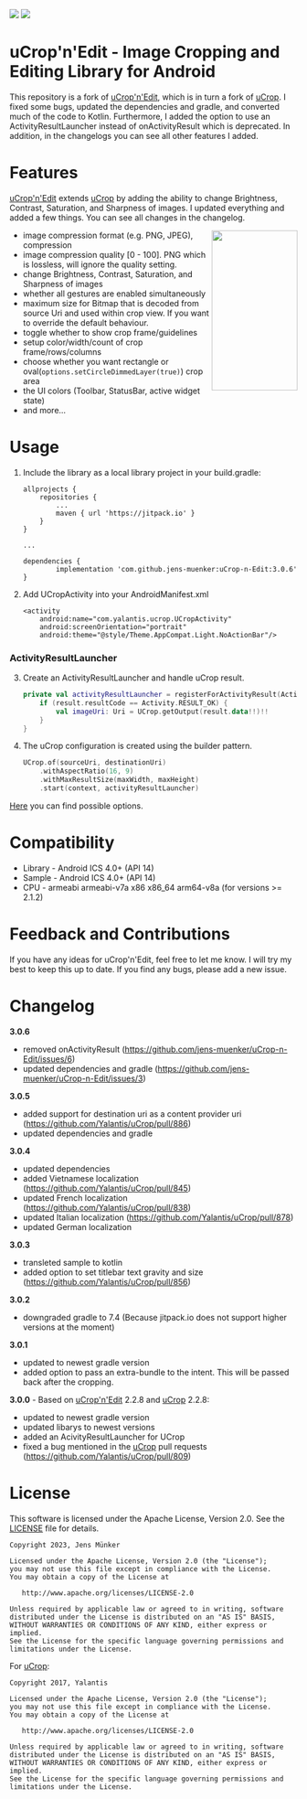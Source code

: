[![](https://jitpack.io/v/jens-muenker/uCrop-n-Edit.svg)](https://jitpack.io/#jens-muenker/uCrop-n-Edit) [![](https://jitpack.io/v/jens-muenker/uCrop-n-Edit/month.svg)](https://jitpack.io/#jens-muenker/uCrop-n-Edit)
# uCrop'n'Edit - Image Cropping and Editing Library for Android

This repository is a fork of <a href="https://github.com/krokyze/uCrop-n-Edit">uCrop'n'Edit</a>, which is in turn a fork of <a href="https://github.com/Yalantis/uCrop">uCrop</a>. I fixed some bugs, updated the dependencies and gradle, and converted much of the code to Kotlin. Furthermore, I added the option to use an ActivityResultLauncher instead of onActivityResult which is deprecated. In addition, in the changelogs you can see all other features I added.

# Features

<a href="https://github.com/krokyze/uCrop-n-Edit">uCrop'n'Edit</a> extends <a href="https://github.com/Yalantis/uCrop">uCrop</a> by adding the ability to change Brightness, Contrast, Saturation, and Sharpness of images. I updated everything and added a few things. You can see all changes in the changelog.

<img align="right" src="preview.gif" width="150" height="280"/>

* image compression format (e.g. PNG, JPEG), compression
* image compression quality [0 - 100]. PNG which is lossless, will ignore the quality setting.
* change Brightness, Contrast, Saturation, and Sharpness of images
* whether all gestures are enabled simultaneously
* maximum size for Bitmap that is decoded from source Uri and used within crop view. If you want to override the default behaviour.
* toggle whether to show crop frame/guidelines
* setup color/width/count of crop frame/rows/columns
* choose whether you want rectangle or oval(`options.setCircleDimmedLayer(true)`) crop area
* the UI colors (Toolbar, StatusBar, active widget state)
* and more...

# Usage

1. Include the library as a local library project in your build.gradle:

    ```
	allprojects {
		repositories {
			...
			maven { url 'https://jitpack.io' }
		}
	}
	
	...
	
	dependencies {
	        implementation 'com.github.jens-muenker:uCrop-n-Edit:3.0.6'
	}
    ```

2. Add UCropActivity into your AndroidManifest.xml

    ```
    <activity
        android:name="com.yalantis.ucrop.UCropActivity"
        android:screenOrientation="portrait"
        android:theme="@style/Theme.AppCompat.Light.NoActionBar"/>
    ```
    
    
### ActivityResultLauncher


3. Create an ActivityResultLauncher and handle uCrop result.

    ```kotlin
    private val activityResultLauncher = registerForActivityResult(ActivityResultContracts.StartActivityForResult()) { result ->
        if (result.resultCode == Activity.RESULT_OK) {
            val imageUri: Uri = UCrop.getOutput(result.data!!)!!
        }
    }
    ```

4. The uCrop configuration is created using the builder pattern.

    ```kotlin
    UCrop.of(sourceUri, destinationUri)
        .withAspectRatio(16, 9)
        .withMaxResultSize(maxWidth, maxHeight)
        .start(context, activityResultLauncher)
    ```

[Here](https://github.com/jens-muenker/uCrop-n-Edit/blob/master/UCrop-Options.md) you can find possible options.

# Compatibility

  * Library - Android ICS 4.0+ (API 14)
  * Sample - Android ICS 4.0+ (API 14)
  * CPU - armeabi armeabi-v7a x86 x86_64 arm64-v8a (for versions >= 2.1.2)

# Feedback and Contributions

If you have any ideas for uCrop'n'Edit, feel free to let me know. I will try my best to keep this up to date. If you find any bugs, please add a new issue.

# Changelog

**3.0.6**

- removed onActivityResult (https://github.com/jens-muenker/uCrop-n-Edit/issues/6)
- updated dependencies and gradle (https://github.com/jens-muenker/uCrop-n-Edit/issues/3)

**3.0.5**

- added support for destination uri as a content provider uri (https://github.com/Yalantis/uCrop/pull/886)
- updated dependencies and gradle

**3.0.4**

- updated dependencies
- added Vietnamese localization (https://github.com/Yalantis/uCrop/pull/845)
- updated French localization (https://github.com/Yalantis/uCrop/pull/838)
- updated Italian localization (https://github.com/Yalantis/uCrop/pull/878)
- updated German localization

**3.0.3**

- transleted sample to kotlin
- added option to set titlebar text gravity and size (https://github.com/Yalantis/uCrop/pull/856)

**3.0.2**

- downgraded gradle to 7.4 (Because jitpack.io does not support higher versions at the moment)

**3.0.1**

- updated to newest gradle version
- added option to pass an extra-bundle to the intent. This will be passed back after the cropping.

**3.0.0** - Based on <a href="https://github.com/krokyze/uCrop-n-Edit">uCrop'n'Edit</a> 2.2.8 and <a href="https://github.com/Yalantis/uCrop">uCrop</a> 2.2.8:

- updated to newest gradle version
- updated libarys to newest versions
- added an AcivityResultLauncher for UCrop
- fixed a bug mentioned in the <a href="https://github.com/Yalantis/uCrop">uCrop</a> pull requests (https://github.com/Yalantis/uCrop/pull/809)


# License

This software is licensed under the Apache License, Version 2.0. See the <a href="https://www.apache.org/licenses/LICENSE-2.0">LICENSE</a> file for details.

    Copyright 2023, Jens Münker

    Licensed under the Apache License, Version 2.0 (the "License");
    you may not use this file except in compliance with the License.
    You may obtain a copy of the License at

       http://www.apache.org/licenses/LICENSE-2.0

    Unless required by applicable law or agreed to in writing, software
    distributed under the License is distributed on an "AS IS" BASIS,
    WITHOUT WARRANTIES OR CONDITIONS OF ANY KIND, either express or implied.
    See the License for the specific language governing permissions and
    limitations under the License.

For <a href="https://github.com/Yalantis/uCrop">uCrop</a>:

    Copyright 2017, Yalantis

    Licensed under the Apache License, Version 2.0 (the "License");
    you may not use this file except in compliance with the License.
    You may obtain a copy of the License at

       http://www.apache.org/licenses/LICENSE-2.0

    Unless required by applicable law or agreed to in writing, software
    distributed under the License is distributed on an "AS IS" BASIS,
    WITHOUT WARRANTIES OR CONDITIONS OF ANY KIND, either express or implied.
    See the License for the specific language governing permissions and
    limitations under the License.
